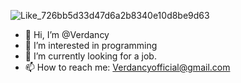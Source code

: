 ![Like_726bb5d33d47d6a2b8340e10d8be9d63](https://user-images.githubusercontent.com/35188096/211683766-9c3f91f4-25e3-49ea-b695-f535cd1f5b90.gif)
- 👋 Hi, I’m @Verdancy
- 👀 I’m interested in programming
- 🌱 I’m currently looking for a job.
- 📫 How to reach me: Verdancyofficial@gmail.com
